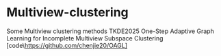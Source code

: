 # Multiview-clustering
Some Multiview clustering  methods
TKDE2025 One-Step Adaptive Graph Learning for Incomplete Multiview Subspace Clustering [code\https://github.com/chenjie20/OAGL]
